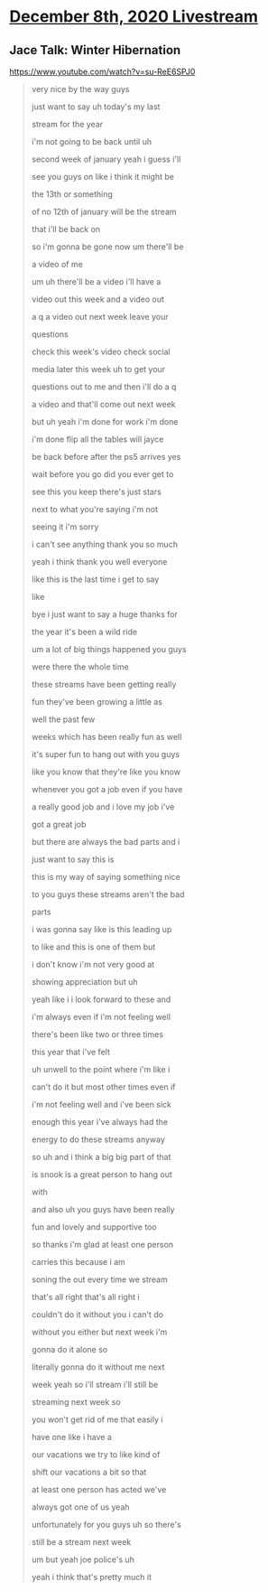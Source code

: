 # [December 8th, 2020 Livestream](../2020-12-08.md)
## Jace Talk: Winter Hibernation
https://www.youtube.com/watch?v=su-ReE6SPJ0
> very nice by the way guys
> 
> just want to say uh today's my last
> 
> stream for the year
> 
> i'm not going to be back until uh
> 
> second week of january yeah i guess i'll
> 
> see you guys on like i think it might be
> 
> the 13th or something
> 
> of no 12th of january will be the stream
> 
> that i'll be back on
> 
> so i'm gonna be gone now um there'll be
> 
> a video of me
> 
> um uh there'll be a video i'll have a
> 
> video out this week and a video out
> 
> a q a video out next week leave your
> 
> questions
> 
> check this week's video check social
> 
> media later this week uh to get your
> 
> questions out to me and then i'll do a q
> 
> a video and that'll come out next week
> 
> but uh yeah i'm done for work i'm done
> 
> i'm done flip all the tables will jayce
> 
> be back before after the ps5 arrives yes
> 
> wait before you go did you ever get to
> 
> see this you keep there's just stars
> 
> next to what you're saying i'm not
> 
> seeing it i'm sorry
> 
> i can't see anything thank you so much
> 
> yeah i think thank you well everyone
> 
> like this is the last time i get to say
> 
> like
> 
> bye i just want to say a huge thanks for
> 
> the year it's been a wild ride
> 
> um a lot of big things happened you guys
> 
> were there the whole time
> 
> these streams have been getting really
> 
> fun they've been growing a little as
> 
> well the past few
> 
> weeks which has been really fun as well
> 
> it's super fun to hang out with you guys
> 
> like you know that they're like you know
> 
> whenever you got a job even if you have
> 
> a really good job and i love my job i've
> 
> got a great job
> 
> but there are always the bad parts and i
> 
> just want to say this is
> 
> this is my way of saying something nice
> 
> to you guys these streams aren't the bad
> 
> parts
> 
> i was gonna say like is this leading up
> 
> to like and this is one of them but
> 
> i don't know i'm not very good at
> 
> showing appreciation but uh
> 
> yeah like i i look forward to these and
> 
> i'm always even if i'm not feeling well
> 
> there's been like two or three times
> 
> this year that i've felt
> 
> uh unwell to the point where i'm like i
> 
> can't do it but most other times even if
> 
> i'm not feeling well and i've been sick
> 
> enough this year i've always had the
> 
> energy to do these streams anyway
> 
> so uh and i think a big big part of that
> 
> is snook is a great person to hang out
> 
> with
> 
> and also uh you guys have been really
> 
> fun and lovely and supportive too
> 
> so thanks i'm glad at least one person
> 
> carries this because i am
> 
> soning the out every time we stream
> 
> that's all right that's all right i
> 
> couldn't do it without you i can't do
> 
> without you either but next week i'm
> 
> gonna do it alone so
> 
> literally gonna do it without me next
> 
> week yeah so i'll stream i'll still be
> 
> streaming next week so
> 
> you won't get rid of me that easily i
> 
> have one like i have a
> 
> our vacations we try to like kind of
> 
> shift our vacations a bit so that
> 
> at least one person has acted we've
> 
> always got one of us yeah
> 
> unfortunately for you guys uh so there's
> 
> still be a stream next week
> 
> um but yeah joe police's uh
> 
> yeah i think that's pretty much it
> 
